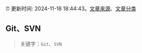 :alarm_clock: 更新时间: 2024-11-18 18:44:43。[文章来源](/README.md)、[文章分类](/TAGS.md)

## Git、SVN


> 关键字：`Git`、`SVN`



